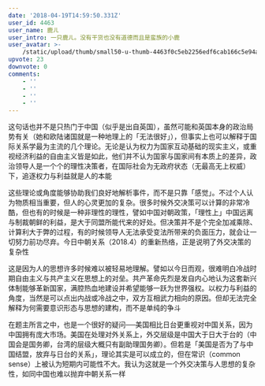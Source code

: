 ```yaml
---
date: '2018-04-19T14:59:50.331Z'
user_id: 4463
user_name: 鹿ㄦ
user_intro: 一只鹿ㄦ。没有干货也没有道德而且是蛮族的小鹿
user_avatar: >-
    /static/upload/thumb/small50-u-thumb-4463f0c5eb2256edf6cab166c5e94a75268117de89f5.png
upvote: 23
downvote: 0
comments:
    - ''
    - ''
    - ''
    - ''
---
```


这句话也并不是只热门于中国（似乎是出自英国），虽然可能和英国本身的政治局势有关（她和欧陆诸国就是一种地理上的「无法很好」），但事实上也可以解释于国际关系学最为主流的几个理论。无论是认为权力为国家互动基础的现实主义，或重视经济利益的自由主义皆是如此，他们并不认为国家与国家间有本质上的差异，政治领导人是一个个的理性决策者，在国际社会为无政府状态（无最高无上权威）下，追逐权力与利益就是人的本能

这些理论或角度能够协助我们良好地解析事件，而不是只靠「感觉」。不过个人认为物质相当重要，但人的心灵更加的复杂。很多时候外交决策可以计算的非常冷酷，但也有的时候是一种非理性的理性，譬如中国对朝政策，「理性上」中国远离与制裁朝鲜的利益，是大于同盟所能代来的好处。但决策并不是个完全加减乘除、计算利大于弊的过程，有的时候领导人无法承受变法所带来的负面压力，就会让一切努力前功尽弃。今日中朝关系（2018.4）的重新热络，正是说明了外交决策的复杂性

这是因为人的思想许多时候难以被轻易地理解。譬如以今日而观，很难明白冷战时期自由主义与共产主义在思想上的对垒。共产革命先烈是发自内心地认为这套新兴体制能够革新国家，满腔热血地建设并希望能够一跃为世界强权。以权力与利益的角度，当然是可以点出内战或冷战之中，双方互相武力相向的原因。但却无法完全解释为何需要意识形态与思想的建构，而不是单纯的争斗

在题主所言之中，也是一个很好的疑问──美国相比日台更重视对中国关系，因为中国拥有庞大市场。美国在处理对外关系上，外交层级是中国大于日大于台的（中国会是国务卿，台湾的层级大概只有副助理国务卿）。但若是「美国是否为了与中国结盟，放弃与日台的关系」，理论其实是可以成立的，但在常识（common sense）上被认为短期内可能性不大。我认为这就是一个外交决策与人思想的复杂性，如同中国也难以抛弃中朝关系一样
